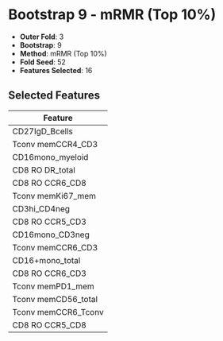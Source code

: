 # Bootstrap 9 - mRMR (Top 10%)

- **Outer Fold**: 3
- **Bootstrap**: 9
- **Method**: mRMR (Top 10%)
- **Fold Seed**: 52
- **Features Selected**: 16

## Selected Features

| Feature |
|---------|
| CD27IgD_Bcells |
| Tconv memCCR4_CD3 |
| CD16mono_myeloid |
| CD8 RO DR_total |
| CD8 RO CCR6_CD8 |
| Tconv memKi67_mem |
| CD3hi_CD4neg |
| CD8 RO CCR5_CD3 |
| CD16mono_CD3neg |
| Tconv memCCR6_CD3 |
| CD16+mono_total |
| CD8 RO CCR6_CD3 |
| Tconv memPD1_mem |
| Tconv memCD56_total |
| Tconv memCCR6_Tconv |
| CD8 RO CCR5_CD8 |

